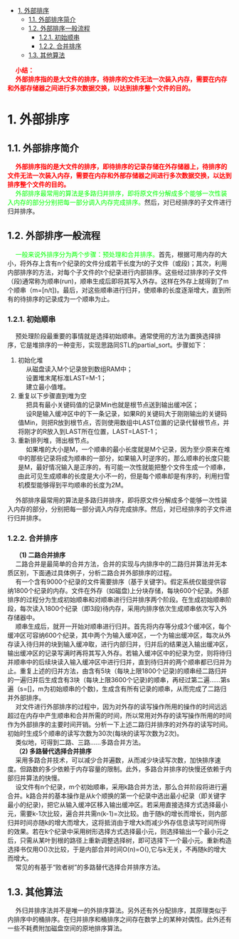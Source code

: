 
<!-- TOC -->

- [1. 外部排序](#1-外部排序)
    - [1.1. 外部排序简介](#11-外部排序简介)
    - [1.2. 外部排序一般流程](#12-外部排序一般流程)
        - [1.2.1. 初始顺串](#121-初始顺串)
        - [1.2.2. 合并排序](#122-合并排序)
    - [1.3. 其他算法](#13-其他算法)

<!-- /TOC -->

&emsp; **<font color = "red">小结：</font>**  
&emsp; **<font color = "red">外部排序指的是大文件的排序，待排序的文件无法一次装入内存，需要在内存和外部存储器之间进行多次数据交换，以达到排序整个文件的目的。</font>**  

# 1. 外部排序  

## 1.1. 外部排序简介
<!-- 
&emsp; 外部排序指的是大文件的排序，当待排序的文件很大时，无法将整个文件的所有记录同时调入内存进行排序，只能将文件存放在外存，这种排序称为外部排序。外部排序的过程主要是依据数据的内外存交换和“内部归并”两者结合起来实现的。  
&emsp; 一般提到排序都是指内排序，比如快速排序，堆排序，归并排序等，所谓内排序就是可以在内存中完成的排序。RAM的访问速度大约是磁盘的25万倍，我们当然希望如果可以的话都是内排来完成。但对于大数据集来说，内存是远远不够的，这时候就涉及到外排序的知识了。 
--> 
&emsp; **<font color = "red">外部排序指的是大文件的排序，即待排序的记录存储在外存储器上，待排序的文件无法一次装入内存，需要在内存和外部存储器之间进行多次数据交换，以达到排序整个文件的目的。</font>**  
&emsp; <font color = "lime">外部排序最常用的算法是多路归并排序，即将原文件分解成多个能够一次性装入内存的部分分别把每一部分调入内存完成排序。</font>然后，对已经排序的子文件进行归并排序。  

## 1.2. 外部排序一般流程
&emsp; <font color = "lime">一般来说外排序分为两个步骤：预处理和合并排序。</font>首先，根据可用内存的大小，将外存上含有n个纪录的文件分成若干长度为t的子文件（或段)；其次，利用内部排序的方法，对每个子文件的t个纪录进行内部排序。这些经过排序的子文件（段)通常称为顺串(run)，顺串生成后即将其写入外存。这样在外存上就得到了m个顺串（m=[n/t])。最后，对这些顺串进行归并，使顺串的长度逐渐增大，直到所有的待排序的记录成为一个顺串为止。  

### 1.2.1. 初始顺串  
&emsp; 预处理阶段最重要的事情就是选择初始顺串。通常使用的方法为置换选择排序，它是堆排序的一种变形，实现思路同STL的partial_sort。步骤如下：  
1. 初始化堆  
&emsp; 从磁盘读入M个记录放到数组RAM中；  
&emsp; 设置堆末尾标准LAST=M-1；  
&emsp; 建立最小值堆。  
2. 重复以下步骤直到堆为空  
&emsp; 把具有最小关键码值的记录Min也就是根节点送到输出缓冲区；  
&emsp; 设R是输入缓冲区中的下一条记录，如果R的关键码大于刚刚输出的关键码值Min，则把R放到根节点，否则使用数组中LAST位置的记录代替根节点，并将刚才的R放入到LAST所在位置，LAST=LAST-1；  
3. 重新排列堆，筛出根节点。  
&emsp; 如果堆的大小是M，一个顺串的最小长度就是M个记录，因为至少原来在堆中的那些记录将成为顺串的一部分，如果输入时逆序的，那么顺串的长度只能是M，最好情况输入是正序的，有可能一次性就能把整个文件生成一个顺串，由此可见生成顺串的长度是大小不一的，但是每个顺串却是有序的，利用扫雪机模型能够得到平均顺串的长度为2M。  

&emsp; 外部排序最常用的算法是多路归并排序，即将原文件分解成多个能够一次性装入内存的部分，分别把每一部分调入内存完成排序。然后，对已经排序的子文件进行归并排序。

### 1.2.2. 合并排序  
&emsp; **（1) 二路合并排序**  
&emsp; 二路合并是最简单的合并方法，合并的实现与内排序中的二路归并算法并无本质区别，下面通过具体例子，分析二路合并外部排序的过程。  
&emsp; 有一个含有9000个纪录的文件需要排序（基于关键字)。假定系统仅能提供容纳1800个纪录的内存。文件在外存（如磁盘)上分块存储，每块600个纪录。外部排序的过程分为生成初始顺串和对顺串进行归并排序两个阶段。在生成初始顺串阶段，每次读入1800个纪录（即3段)待内存，采用内排序依次生成顺串依次写入外存储器中。  
&emsp; 顺串生成后，就开一开始对顺串进行归并。首先将内存等分成3个缓冲区，每个缓冲区可容纳600个纪录，其中两个为输入缓冲区，一个为输出缓冲区，每次从外存读入待归并的块到输入缓冲取，进行内部归并，归并后的结果送入输出缓冲区，输出缓冲区的记录写满时再将其写入外存。若输入缓冲区中的纪录为空，则将待归并顺串中的后续块读入输入缓冲区中进行归并，直到待归并的两个顺串都已归并为止。重复上述的归并方法，由含有5块（每块上限1800个记录)的顺串经二路归并的一遍归并后生成含有3块（每块上限3600个记录)的顺串，再经过第二遍……第s遍（s=[]，m为初始顺串的个数)，生成含有所有记录的顺串，从而完成了二路归并外部排序。  
&emsp; 对文件进行外部排序的过程中，因为对外存的读写操作所用的操作的时间远远超过在内存中产生顺串和合并所需的时间，所以常用对外存的读写操作所用的时间作为外部排序的主要时间开销。分析一下上述二路归并排序的对外存的读写时间。初始时生成5个顺串的读写次数为30次(每块的读写次数为2次)。  
&emsp; 类似地，可得到二路、三路……多路合并方法。  
&emsp; **（2) 多路替代选择合并排序**  
&emsp; 采用多路合并技术，可以减少合并遍数，从而减少块读写次数，加快排序速度。但路数的多少依赖于内存容量的限制。此外，多路合并排序的快慢还依赖于内部归并算法的快慢。  
&emsp; 设文件有n个纪录，m个初始顺串，采用k路合并方法，那么合并阶段将进行遍合并。k路合并的基本操作是从k个顺换的第一个纪录中选出最小纪录（即关键字最小的纪录)，把它从输入缓冲区移入输出缓冲区。若采用直接选择方式选择最小元，需要k-1次比较，遍合并共需n(k-1)=次比较。由于随k的增长而增长，则内部归并时间亦随k的增大而增大，这将抵消由于增大k而减少外存信息读写时间所得的效果。若在k个纪录中采用树形选择方式选择最小元，则选择输出一个最小元之后，只需从某叶到根的路径上重新调整选择树，即可选择下一个最小元。重新构造选择书仅用O()次比较，于是内部合并时间O(n)=O(),它与k无关，不再随k的增大而增大。  
&emsp; 常见的有基于“败者树”的多路替代选择合并排序方法。  

## 1.3. 其他算法  
&emsp; 外归并排序法并不是唯一的外排序算法。另外还有外分配排序，其原理类似于内排序中的桶排序。在归并排序和桶排序之间存在数学上的某种对偶性。此外还有一些不耗费附加磁盘空间的原地排序算法。  


